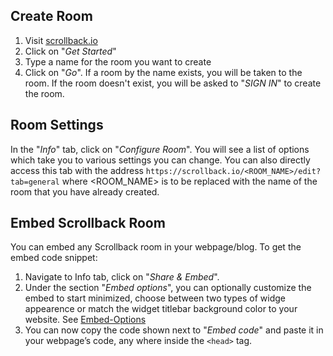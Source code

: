 ## Create Room

1. Visit [scrollback.io](http://scrollback.io)
1. Click on "_Get Started_"
1. Type a name for the room you want to create
1. Click on "_Go_". 
If a room by the name exists, you will be taken to the room.
If the room doesn't exist, you will be asked to "_SIGN IN_" to create the room.

## Room Settings

In the "_Info_" tab, click on "_Configure Room_". You will see a list of options which take you to various settings you can change. You can also directly access this tab with the address `https://scrollback.io/<ROOM_NAME>/edit?tab=general` where <ROOM_NAME> is to be replaced with the name of the room that you have already created.

## Embed Scrollback Room

You can embed any Scrollback room in your webpage/blog. To get the embed code snippet:

1. Navigate to Info tab, click on "_Share & Embed_".
1. Under the section "_Embed options_", you can optionally customize the embed to start minimized, choose between two types of widge appearence or match the widget titlebar background color to your website. See [Embed-Options](https://github.com/scrollback/scrollback/wiki/Embed-Options)
1. You can now copy the code shown next to "_Embed code_" and paste it in your webpage’s code, any where inside the `<head>` tag.